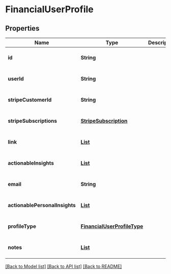 # FinancialUserProfile
## Properties

| Name | Type | Description | Notes |
|------------ | ------------- | ------------- | -------------|
| **id** | **String** |  | [optional] [default to null] |
| **userId** | **String** |  | [optional] [default to null] |
| **stripeCustomerId** | **String** |  | [optional] [default to null] |
| **stripeSubscriptions** | [**StripeSubscription**](StripeSubscription.md) |  | [optional] [default to null] |
| **link** | [**List**](Link.md) |  | [optional] [default to null] |
| **actionableInsights** | [**List**](ActionableInsight.md) |  | [optional] [default to null] |
| **email** | **String** |  | [optional] [default to null] |
| **actionablePersonalInsights** | [**List**](PersonalActionableInsight.md) |  | [optional] [default to null] |
| **profileType** | [**FinancialUserProfileType**](FinancialUserProfileType.md) |  | [optional] [default to null] |
| **notes** | [**List**](SmartNote.md) |  | [optional] [default to null] |

[[Back to Model list]](../README.md#documentation-for-models) [[Back to API list]](../README.md#documentation-for-api-endpoints) [[Back to README]](../README.md)

